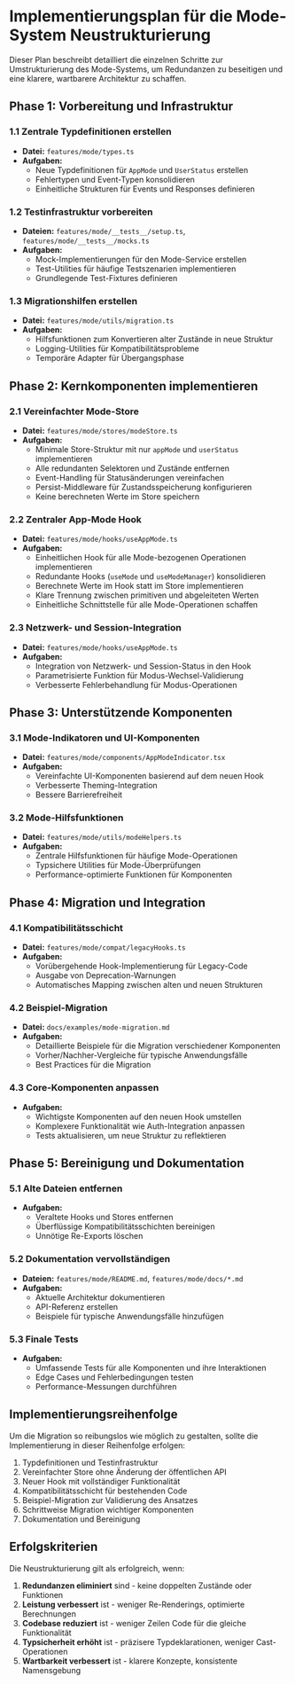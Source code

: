 # Implementierungsplan für die Mode-System Neustrukturierung

Dieser Plan beschreibt detailliert die einzelnen Schritte zur Umstrukturierung des Mode-Systems, um Redundanzen zu beseitigen und eine klarere, wartbarere Architektur zu schaffen.

## Phase 1: Vorbereitung und Infrastruktur

### 1.1 Zentrale Typdefinitionen erstellen

- **Datei:** `features/mode/types.ts`
- **Aufgaben:**
  - Neue Typdefinitionen für `AppMode` und `UserStatus` erstellen
  - Fehlertypen und Event-Typen konsolidieren
  - Einheitliche Strukturen für Events und Responses definieren

### 1.2 Testinfrastruktur vorbereiten

- **Dateien:** `features/mode/__tests__/setup.ts`, `features/mode/__tests__/mocks.ts`
- **Aufgaben:**
  - Mock-Implementierungen für den Mode-Service erstellen
  - Test-Utilities für häufige Testszenarien implementieren
  - Grundlegende Test-Fixtures definieren

### 1.3 Migrationshilfen erstellen

- **Datei:** `features/mode/utils/migration.ts`
- **Aufgaben:**
  - Hilfsfunktionen zum Konvertieren alter Zustände in neue Struktur
  - Logging-Utilities für Kompatibilitätsprobleme
  - Temporäre Adapter für Übergangsphase

## Phase 2: Kernkomponenten implementieren

### 2.1 Vereinfachter Mode-Store

- **Datei:** `features/mode/stores/modeStore.ts`
- **Aufgaben:**
  - Minimale Store-Struktur mit nur `appMode` und `userStatus` implementieren
  - Alle redundanten Selektoren und Zustände entfernen
  - Event-Handling für Statusänderungen vereinfachen
  - Persist-Middleware für Zustandsspeicherung konfigurieren
  - Keine berechneten Werte im Store speichern

### 2.2 Zentraler App-Mode Hook

- **Datei:** `features/mode/hooks/useAppMode.ts`
- **Aufgaben:**
  - Einheitlichen Hook für alle Mode-bezogenen Operationen implementieren
  - Redundante Hooks (`useMode` und `useModeManager`) konsolidieren
  - Berechnete Werte im Hook statt im Store implementieren
  - Klare Trennung zwischen primitiven und abgeleiteten Werten
  - Einheitliche Schnittstelle für alle Mode-Operationen schaffen

### 2.3 Netzwerk- und Session-Integration

- **Datei:** `features/mode/hooks/useAppMode.ts`
- **Aufgaben:**
  - Integration von Netzwerk- und Session-Status in den Hook
  - Parametrisierte Funktion für Modus-Wechsel-Validierung
  - Verbesserte Fehlerbehandlung für Modus-Operationen

## Phase 3: Unterstützende Komponenten

### 3.1 Mode-Indikatoren und UI-Komponenten

- **Datei:** `features/mode/components/AppModeIndicator.tsx`
- **Aufgaben:**
  - Vereinfachte UI-Komponenten basierend auf dem neuen Hook
  - Verbesserte Theming-Integration
  - Bessere Barrierefreiheit

### 3.2 Mode-Hilfsfunktionen

- **Datei:** `features/mode/utils/modeHelpers.ts`
- **Aufgaben:**
  - Zentrale Hilfsfunktionen für häufige Mode-Operationen
  - Typsichere Utilities für Mode-Überprüfungen
  - Performance-optimierte Funktionen für Komponenten

## Phase 4: Migration und Integration

### 4.1 Kompatibilitätsschicht

- **Datei:** `features/mode/compat/legacyHooks.ts`
- **Aufgaben:**
  - Vorübergehende Hook-Implementierung für Legacy-Code
  - Ausgabe von Deprecation-Warnungen
  - Automatisches Mapping zwischen alten und neuen Strukturen

### 4.2 Beispiel-Migration

- **Datei:** `docs/examples/mode-migration.md`
- **Aufgaben:**
  - Detaillierte Beispiele für die Migration verschiedener Komponenten
  - Vorher/Nachher-Vergleiche für typische Anwendungsfälle
  - Best Practices für die Migration

### 4.3 Core-Komponenten anpassen

- **Aufgaben:**
  - Wichtigste Komponenten auf den neuen Hook umstellen
  - Komplexere Funktionalität wie Auth-Integration anpassen
  - Tests aktualisieren, um neue Struktur zu reflektieren

## Phase 5: Bereinigung und Dokumentation

### 5.1 Alte Dateien entfernen

- **Aufgaben:**
  - Veraltete Hooks und Stores entfernen
  - Überflüssige Kompatibilitätsschichten bereinigen
  - Unnötige Re-Exports löschen

### 5.2 Dokumentation vervollständigen

- **Dateien:** `features/mode/README.md`, `features/mode/docs/*.md`
- **Aufgaben:**
  - Aktuelle Architektur dokumentieren
  - API-Referenz erstellen
  - Beispiele für typische Anwendungsfälle hinzufügen

### 5.3 Finale Tests

- **Aufgaben:**
  - Umfassende Tests für alle Komponenten und ihre Interaktionen
  - Edge Cases und Fehlerbedingungen testen
  - Performance-Messungen durchführen

## Implementierungsreihenfolge

Um die Migration so reibungslos wie möglich zu gestalten, sollte die Implementierung in dieser Reihenfolge erfolgen:

1. Typdefinitionen und Testinfrastruktur
2. Vereinfachter Store ohne Änderung der öffentlichen API
3. Neuer Hook mit vollständiger Funktionalität
4. Kompatibilitätsschicht für bestehenden Code
5. Beispiel-Migration zur Validierung des Ansatzes
6. Schrittweise Migration wichtiger Komponenten
7. Dokumentation und Bereinigung

## Erfolgskriterien

Die Neustrukturierung gilt als erfolgreich, wenn:

1. **Redundanzen eliminiert** sind - keine doppelten Zustände oder Funktionen
2. **Leistung verbessert** ist - weniger Re-Renderings, optimierte Berechnungen
3. **Codebase reduziert** ist - weniger Zeilen Code für die gleiche Funktionalität
4. **Typsicherheit erhöht** ist - präzisere Typdeklarationen, weniger Cast-Operationen
5. **Wartbarkeit verbessert** ist - klarere Konzepte, konsistente Namensgebung

